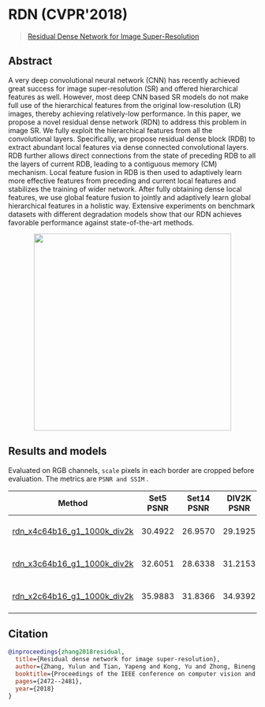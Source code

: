 # RDN (CVPR'2018)

> [Residual Dense Network for Image Super-Resolution](https://arxiv.org/abs/1802.08797)

<!-- [ALGORITHM] -->

## Abstract

<!-- [ABSTRACT] -->

A very deep convolutional neural network (CNN) has recently achieved great success for image super-resolution (SR) and offered hierarchical features as well. However, most deep CNN based SR models do not make full use of the hierarchical features from the original low-resolution (LR) images, thereby achieving relatively-low performance. In this paper, we propose a novel residual dense network (RDN) to address this problem in image SR. We fully exploit the hierarchical features from all the convolutional layers. Specifically, we propose residual dense block (RDB) to extract abundant local features via dense connected convolutional layers. RDB further allows direct connections from the state of preceding RDB to all the layers of current RDB, leading to a contiguous memory (CM) mechanism. Local feature fusion in RDB is then used to adaptively learn more effective features from preceding and current local features and stabilizes the training of wider network. After fully obtaining dense local features, we use global feature fusion to jointly and adaptively learn global hierarchical features in a holistic way. Extensive experiments on benchmark datasets with different degradation models show that our RDN achieves favorable performance against state-of-the-art methods.

<!-- [IMAGE] -->

<div align=center >
 <img src="https://user-images.githubusercontent.com/7676947/144034203-c3a4ac55-d815-4180-a345-f80ab5ca68b6.png" width="400"/>
</div >

## Results and models

Evaluated on RGB channels, `scale` pixels in each border are cropped before evaluation.
The metrics are `PSNR and SSIM` .

|                                    Method                                     | Set5 PSNR | Set14 PSNR | DIV2K PSNR | Set5 SSIM | Set14 SSIM | DIV2K SSIM |   GPU Info   |                                                                                                                 Download                                                                                                                  |
| :---------------------------------------------------------------------------: | :-------: | :--------: | :--------: | :-------: | :--------: | :--------: | :----------: | :---------------------------------------------------------------------------------------------------------------------------------------------------------------------------------------------------------------------------------------: |
| [rdn_x4c64b16_g1_1000k_div2k](/configs/rdn/rdn_x4c64b16_1xb16-1000k_div2k.py) |  30.4922  |  26.9570   |  29.1925   |  0.8548   |   0.7423   |   0.8233   | 1 (TITAN Xp) | [model](https://download.openmmlab.com/mmediting/restorers/rdn/rdn_x4c64b16_g1_1000k_div2k_20210419-3577d44f.pth) \| [log](https://download.openmmlab.com/mmediting/restorers/rdn/rdn_x4c64b16_g1_1000k_div2k_20210419-3577d44f.log.json) |
| [rdn_x3c64b16_g1_1000k_div2k](/configs/rdn/rdn_x3c64b16_1xb16-1000k_div2k.py) |  32.6051  |  28.6338   |  31.2153   |  0.8943   |   0.8077   |   0.8763   | 1 (TITAN Xp) | [model](https://download.openmmlab.com/mmediting/restorers/rdn/rdn_x3c64b16_g1_1000k_div2k_20210419-b93cb6aa.pth) \| [log](https://download.openmmlab.com/mmediting/restorers/rdn/rdn_x3c64b16_g1_1000k_div2k_20210419-b93cb6aa.log.json) |
| [rdn_x2c64b16_g1_1000k_div2k](/configs/rdn/rdn_x2c64b16_1xb16-1000k_div2k.py) |  35.9883  |  31.8366   |  34.9392   |  0.9385   |   0.8920   |   0.9380   | 1 (TITAN Xp) | [model](https://download.openmmlab.com/mmediting/restorers/rdn/rdn_x2c64b16_g1_1000k_div2k_20210419-dc146009.pth) \| [log](https://download.openmmlab.com/mmediting/restorers/rdn/rdn_x2c64b16_g1_1000k_div2k_20210419-dc146009.log.json) |

## Citation

```bibtex
@inproceedings{zhang2018residual,
  title={Residual dense network for image super-resolution},
  author={Zhang, Yulun and Tian, Yapeng and Kong, Yu and Zhong, Bineng and Fu, Yun},
  booktitle={Proceedings of the IEEE conference on computer vision and pattern recognition},
  pages={2472--2481},
  year={2018}
}
```
